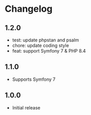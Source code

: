 # Changelog

## 1.2.0

* test: update phpstan and psalm
* chore: update coding style
* feat: support Symfony 7 & PHP 8.4

## 1.1.0

* Supports Symfony 7

## 1.0.0

* Initial release